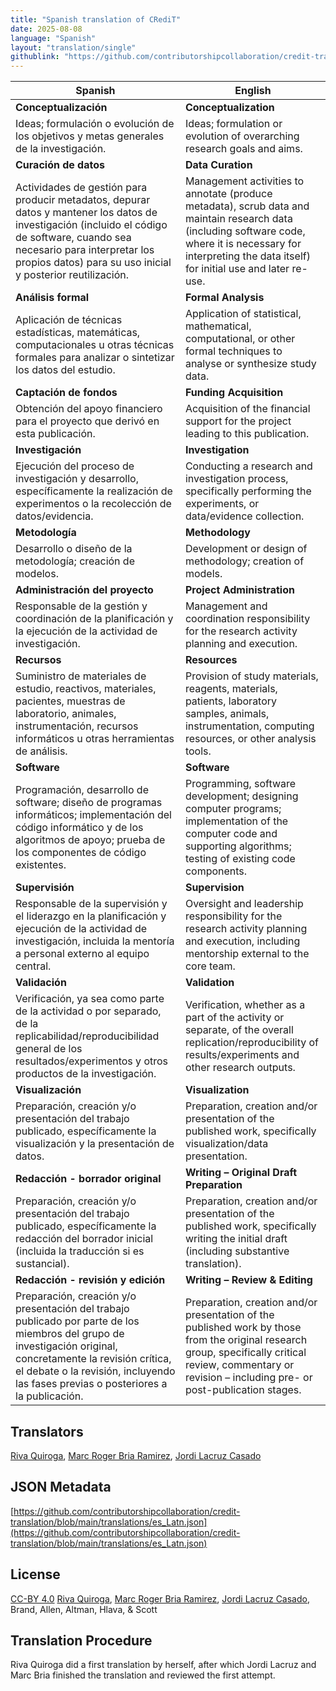 ```yaml
---
title: "Spanish translation of CRediT"
date: 2025-08-08
language: "Spanish"
layout: "translation/single"
githublink: "https://github.com/contributorshipcollaboration/credit-translation/blob/main/translations/es_Latn.json"
---
```


| Spanish | English |
| --- | --- |
| **Conceptualización** | **Conceptualization** |
| Ideas; formulación o evolución de los objetivos y metas generales de la investigación. | Ideas; formulation or evolution of overarching research goals and aims. |
| **Curación de datos** | **Data Curation** |
| Actividades de gestión para producir metadatos, depurar datos y mantener los datos de investigación (incluido el código de software, cuando sea necesario para interpretar los propios datos) para su uso inicial y posterior reutilización. | Management activities to annotate (produce metadata), scrub data and maintain research data (including software code, where it is necessary for interpreting the data itself) for initial use and later re-use. |
| **Análisis formal** | **Formal Analysis** |
| Aplicación de técnicas estadísticas, matemáticas, computacionales u otras técnicas formales para analizar o sintetizar los datos del estudio. | Application of statistical, mathematical, computational, or other formal techniques to analyse or synthesize study data. |
| **Captación de fondos** | **Funding Acquisition** |
| Obtención del apoyo financiero para el proyecto que derivó en esta publicación. | Acquisition of the financial support for the project leading to this publication. |
| **Investigación** | **Investigation** |
| Ejecución del proceso de investigación y desarrollo, específicamente la realización de experimentos o la recolección de datos/evidencia. | Conducting a research and investigation process, specifically performing the experiments, or data/evidence collection. |
| **Metodología** | **Methodology** |
| Desarrollo o diseño de la metodología; creación de modelos. | Development or design of methodology; creation of models. |
| **Administración del proyecto** | **Project Administration** |
| Responsable de la gestión y coordinación de la planificación y la ejecución de la actividad de investigación. | Management and coordination responsibility for the research activity planning and execution. |
| **Recursos** | **Resources** |
| Suministro de materiales de estudio, reactivos, materiales, pacientes, muestras de laboratorio, animales, instrumentación, recursos informáticos u otras herramientas de análisis. | Provision of study materials, reagents, materials, patients, laboratory samples, animals, instrumentation, computing resources, or other analysis tools. |
| **Software** | **Software** |
| Programación, desarrollo de software; diseño de programas informáticos; implementación del código informático y de los algoritmos de apoyo; prueba de los componentes de código existentes. | Programming, software development; designing computer programs; implementation of the computer code and supporting algorithms; testing of existing code components. |
| **Supervisión** | **Supervision** |
| Responsable de la supervisión y el liderazgo en la planificación y ejecución de la actividad de investigación, incluida la mentoría a personal externo al equipo central. | Oversight and leadership responsibility for the research activity planning and execution, including mentorship external to the core team. |
| **Validación** | **Validation** |
| Verificación, ya sea como parte de la actividad o por separado, de la replicabilidad/reproducibilidad general de los resultados/experimentos y otros productos de la investigación. | Verification, whether as a part of the activity or separate, of the overall replication/reproducibility of results/experiments and other research outputs. |
| **Visualización** | **Visualization** |
| Preparación, creación y/o presentación del trabajo publicado, específicamente la visualización y la presentación de datos. | Preparation, creation and/or presentation of the published work, specifically visualization/data presentation. |
| **Redacción - borrador original** | **Writing – Original Draft Preparation** |
| Preparación, creación y/o presentación del trabajo publicado, específicamente la redacción del borrador inicial (incluida la traducción si es sustancial). | Preparation, creation and/or presentation of the published work, specifically writing the initial draft (including substantive translation). |
| **Redacción - revisión y edición** | **Writing – Review & Editing** |
| Preparación, creación y/o presentación del trabajo publicado por parte de los miembros del grupo de investigación original, concretamente la revisión crítica, el debate o la revisión, incluyendo las fases previas o posteriores a la publicación. | Preparation, creation and/or presentation of the published work by those from the original research group, specifically critical review, commentary or revision – including pre- or post-publication stages. |

## Translators

[Riva  Quiroga](https://orcid.org/0000-0002-1147-4135), [Marc Roger Bria Ramirez](https://orcid.org/0000-0001-8485-8941), [Jordi  Lacruz Casado](https://orcid.org/0000-0002-5053-6941)

## JSON Metadata

[https://github.com/contributorshipcollaboration/credit-translation/blob/main/translations/es_Latn.json](https://github.com/contributorshipcollaboration/credit-translation/blob/main/translations/es_Latn.json)

## License

[CC-BY 4.0](https://creativecommons.org/licenses/by/4.0/) [Riva  Quiroga](https://orcid.org/0000-0002-1147-4135), [Marc Roger Bria Ramirez](https://orcid.org/0000-0001-8485-8941), [Jordi  Lacruz Casado](https://orcid.org/0000-0002-5053-6941), Brand, Allen, Altman, Hlava, & Scott

## Translation Procedure

Riva Quiroga did a first translation by herself, after which Jordi Lacruz and Marc Bria finished the translation and reviewed the first attempt.